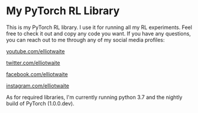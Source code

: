 # My PyTorch RL Library
This is my PyTorch RL library. I use it for running all my RL experiments. Feel free to check it out and copy any code you want. If you have any questions, you can reach out to me through any of my social media profiles:

[youtube.com/elliotwaite](youtube.com/elliotwaite)

[twitter.com/elliotwaite](twitter.com/elliotwaite)

[facebook.com/elliotwaite](facebook.com/elliotwaite)

[instagram.com/elliotwaite](instagram.com/elliotwaite)

As for required libraries, I'm currently running python 3.7 and the nightly build of PyTorch (1.0.0.dev).
